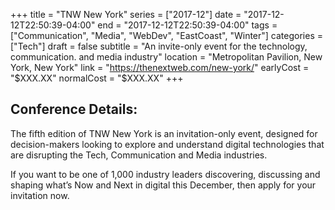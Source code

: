 +++
title = "TNW New York"
series = ["2017-12"]
date = "2017-12-12T22:50:39-04:00"
end = "2017-12-12T22:50:39-04:00"
tags = ["Communication", "Media", "WebDev", "EastCoast", "Winter"]
categories = ["Tech"]
draft = false
subtitle = "An invite-only event for the technology, communication. and media industry"
location = "Metropolitan Pavilion, New York, New York"
link = "https://thenextweb.com/new-york/"
earlyCost = "$XXX.XX"
normalCost = "$XXX.XX"
+++



## Conference Details: 

The fifth edition of TNW New York is an invitation-only event, designed for decision-makers looking to explore and understand digital technologies that are disrupting the Tech, Communication and Media industries.

If you want to be one of 1,000 industry leaders discovering, discussing and shaping what’s Now and Next in digital this December, then apply for your invitation now.
